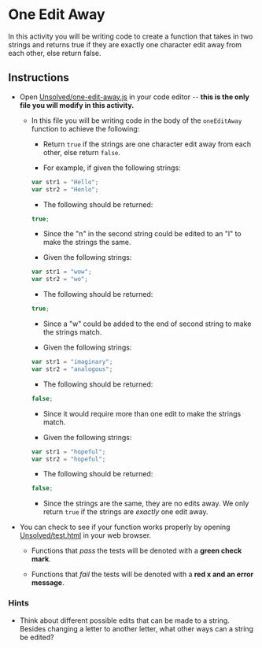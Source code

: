 # One Edit Away

In this activity you will be writing code to create a function that takes in two strings and returns true if they are exactly one character edit away from each other, else return false.

## Instructions

* Open [Unsolved/one-edit-away.js](Unsolved/one-edit-away.js) in your code editor -- **this is the only file you will modify in this activity.**

  * In this file you will be writing code in the body of the `oneEditAway` function to achieve the following:

    * Return `true` if the strings are one character edit away from each other, else return `false`.

    * For example, if given the following strings:

    ```js
    var str1 = "Hello";
    var str2 = "Henlo";
    ```

    * The following should be returned:

    ```js
    true;
    ```

    * Since the "n" in the second string could be edited to an "l" to make the strings the same.

    * Given the following strings:

    ```js
    var str1 = "wow";
    var str2 = "wo";
    ```

    * The following should be returned:

    ```js
    true;
    ```

    * Since a "w" could be added to the end of second string to make the strings match.

    * Given the following strings:

    ```js
    var str1 = "imaginary";
    var str2 = "analogous";
    ```

    * The following should be returned:

    ```js
    false;
    ```

    * Since it would require more than one edit to make the strings match.

     * Given the following strings:

    ```js
    var str1 = "hopeful";
    var str2 = "hopeful";
    ```

    * The following should be returned:

    ```js
    false;
    ```

    * Since the strings are the same, they are no edits away. We only return `true` if the strings are _exactly_ one edit away.

* You can check to see if your function works properly by opening [Unsolved/test.html](Unsolved/test.html) in your web browser.

  * Functions that _pass_ the tests will be denoted with a **green check mark**.

  * Functions that _fail_ the tests will be denoted with a **red x and an error message**.

### Hints

* Think about different possible edits that can be made to a string. Besides changing a letter to another letter, what other ways can a string be edited?
